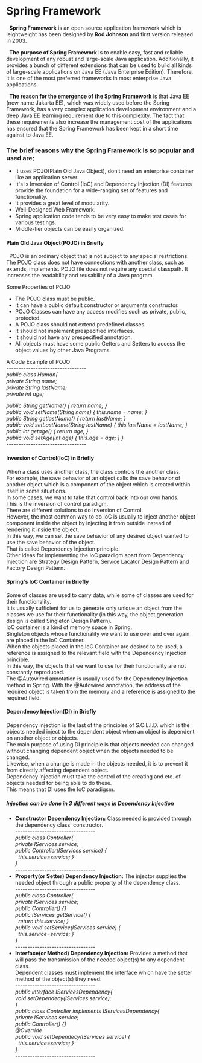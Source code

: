 # Spring Framework

&nbsp;  **Spring Framework** is an open source application framework which is leightweight has been designed by **Rod Johnson** and first version released in 2003.

&nbsp;  **The purpose of Spring Framework** is to enable easy, fast and reliable development of any robust and large-scale Java application. Additionally, it provides a bunch of different extensions that can be used to build all kinds of large-scale applications on Java EE (Java Enterprise Edition). Therefore, it is one of the most preferred frameworks in most enterprise Java applications.

&nbsp;  **The reason for the emergence of the Spring Framework** is that Java EE (new name Jakarta EE), which was widely used before the Spring Framework, has a very complex application development environment and a deep Java EE learning requirement due to this complexity. The fact that these requirements also increase the management cost of the applications has ensured that the Spring Framework has been kept in a short time against to Java EE.


### The brief reasons why the Spring Framework is so popular and used are;
 * It uses POJO(Plain Old Java Object), don’t need an enterprise container like an application server.
 * It's is Inversion of Control (IoC) and Dependency Injection (DI) features provide the foundation for a wide-ranging set of features and functionality.
 * It provides a great level of modularity.
 * Well-Designed Web Framework.
 * Spring application code tends to be very easy to make test cases for various testings.
 * Middle-tier objects can be easily organized.
 
#### Plain Old Java Object(POJO) in Briefly
&nbsp; POJO is an ordinary object that is not subject to any special restrictions.
The POJO class does not have connections with another class, such as extends, implements.
POJO file does not require any special classpath. It increases the readability and reusability of a Java program.

Some Properties of POJO
 * The POJO class must be public.
 * It can have a public default constructor or arguments constructor.
 * POJO Classes can have any access modifies such as private, public, protected.
 * A POJO class should not extend predefined classes.
 * It should not implement prespecified interfaces.
 * It should not have any prespecified annotation.
 * All objects must have some public Getters and Setters to access the object values by other Java Programs.
 
 A Code Example of POJO </br>
--------------------------------- </br>
*public class Human{*  </br>
*private String name;*  
*private String lastName;*  
*private int age;* 

*public String getName() {  return name;  }*  
*public void setName(String name) {  this.name = name;  }*  
*public String getlastName() {   return lastName;  }*  
*public void setLastName(String lastName) {   this.lastName = lastName;  }*  
*public int getage() {  return age;  }*  
*public void setAge(int age) {  this.age = age;  }*
*}*</br>
--------------------------------- </br>

#### Inversion of Control(IoC) in Briefly </br>
When a class uses another class, the class controls the another class.</br>
For example, the save behavior of an object calls the save behavior of another object which is a component of the object which is created within itself in some situations. </br>
In some cases, we want to take that control back into our own hands. </br>
This is the inversion of control paradigm.</br>
There are different solutions to do Inversion of Control.</br>
However, the most common way to do IoC is usually to inject another object component inside the object by injecting it from outside instead of rendering it inside the object. </br>
In this way, we can set the save behavior of any desired object wanted to use the save behavior of the object.</br>
That is called Dependency Injection principle.</br>
Other ideas for implementing the IoC paradigm apart from Dependency Injection are Strategy Design Pattern, Service Lacator Design Pattern and Factory Design Pattern. </br>

#### Spring's IoC Container in Briefly
Some of classes are used to carry data, while some of classes are used for their functionality. </br>
It is usually sufficient for us to generate only unique an object from the classes we use for their functionality (in this way, the object generation design is called Singleton Design Pattern). </br>
IoC container is a kind of memory space in Spring. </br>
Singleton objects whose functionality we want to use over and over again are placed in the IoC Container. </br>
When the objects placed in the IoC Container are desired to be used, a reference is assigned to the relevant field with the Dependency Injection principle.</br>
In this way, the objects that we want to use for their functionality are not constantly reproduced. </br>
The @Autowired annotation is usually used for the Dependency Injection method in Spring. With the @Autowired annotation, the address of the required object is taken from the memory and a reference is assigned to the required field. </br>

#### Dependency Injection(DI) in Briefly </br>
Dependency Injection is the last of the principles of S.O.L.I.D. which is the objects needed inject to the dependent object when an object is dependent on another object or objects. </br>
The main purpose of using DI principle is that objects needed can changed without changing dependent object when the objects needed to be changed. </br>
Likewise, when a change is made in the objects needed, it is to prevent it from directly affecting dependent object. </br>
Dependency Injection must take  the control of the creating and etc. of objects needed for being able to do these. </br>
This means that DI uses the IoC paradigsm.</br>

##### Injection can be done in 3 different ways in Dependency Injection
 * **Constructor Dependency Injection:** Class needed is provided through the dependency class' constructor. </br>
 --------------------------------- </br>
*public class Controller{*  </br>
*private IServices service;* </br>
*public Controller(IServices service) {* </br>
&nbsp; *this.service=service; }*</br>
*}* </br>
--------------------------------- </br>
 * **Property(or Setter) Dependency Injection:** The injector supplies the needed object through a public property of the dependency class. </br>
 --------------------------------- </br>
*public class Controller{* </br>
*private IServices service;* </br>
*public Controller() {}*   </br>
*public IServices getService() {* </br>
&nbsp; *return this.service; }*</br>
*public void setService(IServices service) {* </br>
&nbsp; *this.service=service; }*</br>
*}* </br>
--------------------------------- </br>
 * **Interface(or Method) Dependency Injection:** Provides a method that will pass the transmission of the needed object(s) to any dependent class.</br>
Dependent classes must implement the interface which have the setter method of the object(s) they need.</br>
 --------------------------------- </br>
*public interface IServicesDependency{*  </br>
*void setDependecy(IServices service);*  </br>
*}*                                      </br>
*public class Controller implements IServicesDependency{* </br>
*private IServices service;* </br>
*public Controller() {}*   </br>
*@Override*                  </br>
*public void setDependecy(IServices service) {* </br>
&nbsp; *this.service=service; }*</br>
*}* </br>
--------------------------------- </br>

